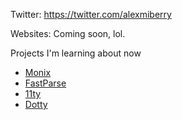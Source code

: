 Twitter: https://twitter.com/alexmiberry

Websites: Coming soon, lol.

Projects I'm learning about now
 * [Monix](https://github.com/monix/monix)
 * [FastParse](https://github.com/lihaoyi/fastparse)
 * [11ty](https://www.11ty.dev/)
 * [Dotty](https://dotty.epfl.ch/)
 
